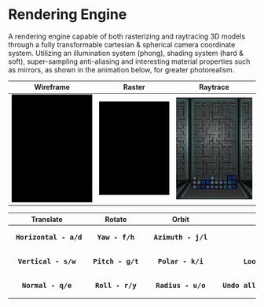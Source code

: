 # Rendering Engine
A rendering engine capable of both rasterizing and raytracing 3D models through a fully transformable cartesian & spherical camera coordinate system. Utilizing an illumination system (phong), shading system (hard & soft), super-sampling anti-aliasing and interesting material properties such as mirrors, as shown in the animation below, for greater photorealism.

|Wireframe|Raster|Raytrace|
|---------|------|--------|
|![](outputs/Frame.gif)|![](outputs/Raster.gif)|![](outputs/Raytrace.gif)|

|Translate|Rotate|Orbit|Extra|
|:-------:|:----:|:---:|:---:|
|<pre><b>   Horizontal - a/d   </b></pre>|<pre><b>   Yaw   - f/h   </b></pre>|<pre><b>   Azimuth - j/l   </b></pre>|<pre><b>  Mode - m/n  </b></pre>                  |
|<pre><b>   Vertical   - s/w   </b></pre>|<pre><b>   Pitch - g/t   </b></pre>|<pre><b>   Polar   - k/i   </b></pre>|<pre><b>  Look at origin - x  </b></pre>          |
|<pre><b>   Normal     - q/e   </b></pre>|<pre><b>   Roll  - r/y   </b></pre>|<pre><b>   Radius  - u/o   </b></pre>|<pre><b>  Undo all transformations - z  </b></pre>|